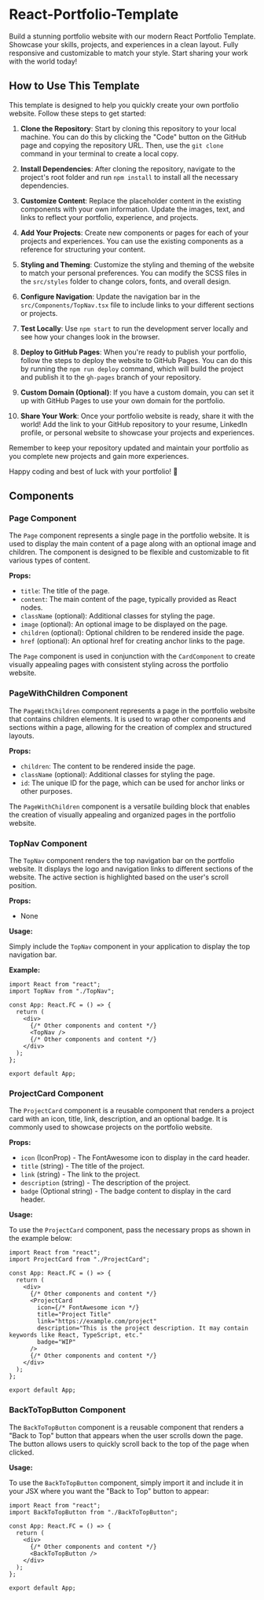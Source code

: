 # React-Portfolio-Template

Build a stunning portfolio website with our modern React Portfolio Template. Showcase your skills, projects, and experiences in a clean layout. Fully responsive and customizable to match your style. Start sharing your work with the world today!

## How to Use This Template

This template is designed to help you quickly create your own portfolio website. Follow these steps to get started:

1. **Clone the Repository**: Start by cloning this repository to your local machine. You can do this by clicking the "Code" button on the GitHub page and copying the repository URL. Then, use the `git clone` command in your terminal to create a local copy.

2. **Install Dependencies**: After cloning the repository, navigate to the project's root folder and run `npm install` to install all the necessary dependencies.

3. **Customize Content**: Replace the placeholder content in the existing components with your own information. Update the images, text, and links to reflect your portfolio, experience, and projects.

4. **Add Your Projects**: Create new components or pages for each of your projects and experiences. You can use the existing components as a reference for structuring your content.

5. **Styling and Theming**: Customize the styling and theming of the website to match your personal preferences. You can modify the SCSS files in the `src/styles` folder to change colors, fonts, and overall design.

6. **Configure Navigation**: Update the navigation bar in the `src/Components/TopNav.tsx` file to include links to your different sections or projects.

7. **Test Locally**: Use `npm start` to run the development server locally and see how your changes look in the browser.

8. **Deploy to GitHub Pages**: When you're ready to publish your portfolio, follow the steps to deploy the website to GitHub Pages. You can do this by running the `npm run deploy` command, which will build the project and publish it to the `gh-pages` branch of your repository.

9. **Custom Domain (Optional)**: If you have a custom domain, you can set it up with GitHub Pages to use your own domain for the portfolio.

10. **Share Your Work**: Once your portfolio website is ready, share it with the world! Add the link to your GitHub repository to your resume, LinkedIn profile, or personal website to showcase your projects and experiences.

Remember to keep your repository updated and maintain your portfolio as you complete new projects and gain more experiences.

Happy coding and best of luck with your portfolio! 🚀

## Components

### Page Component

The `Page` component represents a single page in the portfolio website. It is used to display the main content of a page along with an optional image and children. The component is designed to be flexible and customizable to fit various types of content.

**Props:**

- `title`: The title of the page.
- `content`: The main content of the page, typically provided as React nodes.
- `className` (optional): Additional classes for styling the page.
- `image` (optional): An optional image to be displayed on the page.
- `children` (optional): Optional children to be rendered inside the page.
- `href` (optional): An optional href for creating anchor links to the page.

The `Page` component is used in conjunction with the `CardComponent` to create visually appealing pages with consistent styling across the portfolio website.

### PageWithChildren Component

The `PageWithChildren` component represents a page in the portfolio website that contains children elements. It is used to wrap other components and sections within a page, allowing for the creation of complex and structured layouts.

**Props:**

- `children`: The content to be rendered inside the page.
- `className` (optional): Additional classes for styling the page.
- `id`: The unique ID for the page, which can be used for anchor links or other purposes.

The `PageWithChildren` component is a versatile building block that enables the creation of visually appealing and organized pages in the portfolio website.

### TopNav Component

The `TopNav` component renders the top navigation bar on the portfolio website. It displays the logo and navigation links to different sections of the website. The active section is highlighted based on the user's scroll position.

**Props:**

- None

**Usage:**

Simply include the `TopNav` component in your application to display the top navigation bar.

**Example:**

```tsx
import React from "react";
import TopNav from "./TopNav";

const App: React.FC = () => {
  return (
    <div>
      {/* Other components and content */}
      <TopNav />
      {/* Other components and content */}
    </div>
  );
};

export default App;
```

### ProjectCard Component

The `ProjectCard` component is a reusable component that renders a project card with an icon, title, link, description, and an optional badge. It is commonly used to showcase projects on the portfolio website.

**Props:**

- `icon` (IconProp) - The FontAwesome icon to display in the card header.
- `title` (string) - The title of the project.
- `link` (string) - The link to the project.
- `description` (string) - The description of the project.
- `badge` (Optional string) - The badge content to display in the card header.

**Usage:**

To use the `ProjectCard` component, pass the necessary props as shown in the example below:

```tsx
import React from "react";
import ProjectCard from "./ProjectCard";

const App: React.FC = () => {
  return (
    <div>
      {/* Other components and content */}
      <ProjectCard
        icon={/* FontAwesome icon */}
        title="Project Title"
        link="https://example.com/project"
        description="This is the project description. It may contain keywords like React, TypeScript, etc."
        badge="WIP"
      />
      {/* Other components and content */}
    </div>
  );
};

export default App;
```

### BackToTopButton Component

The `BackToTopButton` component is a reusable component that renders a "Back to Top" button that appears when the user scrolls down the page. The button allows users to quickly scroll back to the top of the page when clicked.

**Usage:**

To use the `BackToTopButton` component, simply import it and include it in your JSX where you want the "Back to Top" button to appear:

```tsx
import React from "react";
import BackToTopButton from "./BackToTopButton";

const App: React.FC = () => {
  return (
    <div>
      {/* Other components and content */}
      <BackToTopButton />
    </div>
  );
};

export default App;
```
